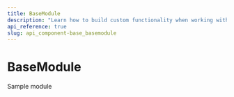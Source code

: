 ```yaml
---
title: BaseModule
description: "Learn how to build custom functionality when working with the Angular  by Kendo UI with the help of the BaseModule."
api_reference: true
slug: api_component-base_basemodule
---
```


# BaseModule
Sample module

